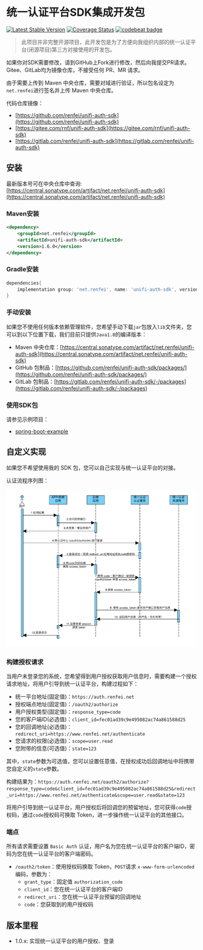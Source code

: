 # 统一认证平台SDK集成开发包

[![Latest Stable Version](https://img.shields.io/maven-central/v/net.renfei/unifi-auth-sdk.svg?label=Maven%20Central)](https://central.sonatype.com/artifact/net.renfei/unifi-auth-sdk)
[![Coverage Status](https://coveralls.io/repos/github/renfei/unifi-auth-sdk/badge.svg?branch=master)](https://coveralls.io/github/renfei/unifi-auth-sdk?branch=master)
[![codebeat badge](https://codebeat.co/badges/96f3b052-b686-4201-b36e-5931caa68462)](https://codebeat.co/projects/github-com-renfei-unifi-auth-sdk-master)

> 此项目并非完整开源项目，此开发包是为了方便向我组织内部的统一认证平台(闭源项目)第三方对接使用的开发包。

如果你对SDK需要修改，请到GitHub上Fork进行修改，然后向我提交PR请求。Gitee、GitLab均为镜像仓库，不接受任何 PR、MR 请求。

由于需要上传到 Maven 中央仓库，需要对域进行验证，所以包名设定为```net.renfei```进行签名并上传 Maven 中央仓库。

代码仓库镜像：

* [https://github.com/renfei/unifi-auth-sdk](https://github.com/renfei/unifi-auth-sdk)
* [https://gitee.com/rnf/unifi-auth-sdk](https://gitee.com/rnf/unifi-auth-sdk)
* [https://gitlab.com/renfei/unifi-auth-sdk](https://gitlab.com/renfei/unifi-auth-sdk)

## 安装

最新版本号可在中央仓库中查询: [https://central.sonatype.com/artifact/net.renfei/unifi-auth-sdk](https://central.sonatype.com/artifact/net.renfei/unifi-auth-sdk)

### Maven安装

```xml
<dependency>
    <groupId>net.renfei</groupId>
    <artifactId>unifi-auth-sdk</artifactId>
    <version>1.6.0</version>
</dependency>
```

### Gradle安装

```gradle
dependencies{
	implementation group: 'net.renfei', name: 'unifi-auth-sdk', version: '1.6.0'
}
```

### 手动安装

如果您不使用任何版本依赖管理软件，您希望手动下载```jar```包放入```lib```文件夹，您可以到以下位置下载，我们目前只提供```Java1.8```的编译版本：

* Maven 中央仓库：[https://central.sonatype.com/artifact/net.renfei/unifi-auth-sdk](https://central.sonatype.com/artifact/net.renfei/unifi-auth-sdk)
* GitHub 包制品：[https://github.com/renfei/unifi-auth-sdk/packages/](https://github.com/renfei/unifi-auth-sdk/packages/)
* GitLab 包制品：[https://gitlab.com/renfei/unifi-auth-sdk/-/packages](https://gitlab.com/renfei/unifi-auth-sdk/-/packages)


### 使用SDK包

请参见示例项目：

* [spring-boot-example](example/spring-boot-example)

## 自定义实现

如果您不希望使用我的 SDK 包，您可以自己实现与统一认证平台的对接。

认证流程序列图：

![认证流程序列图](lib/assets/certification-process-sequence-diagram.png)

### 构建授权请求

当用户未登录您的系统，您希望得到用户授权获取用户信息时，需要构建一个授权请求地址，将用户引导到统一认证平台，构建过程如下：

* 统一平台地址(固定值)：```https://auth.renfei.net```
* 授权端点地址(固定值)：```/oauth2/authorize```
* 用户授权类型(固定值)：```response_type=code```
* 您的客户端ID(必选值)：```client_id=fec01ad39c9e495082ac74a861588d25```
* 您的回调地址(必选值)：```redirect_uri=https://www.renfei.net/authenticate```
* 您请求的权限(必选值)：```scope=user.read```
* 您附带的信息(可选值)：```state=123```

其中，```state```参数为可选值，您可以设置任意值，在授权成功后回调地址中将携带您自定义的```state```参数。

构建结果为：```https://auth.renfei.net/oauth2/authorize?response_type=code&client_id=fec01ad39c9e495082ac74a861588d25&redirect_uri=https://www.renfei.net/authenticate&scope=user.read&state=123```

将用户引导到统一认证平台，用户授权后将回调您的预留地址，您可获得```code```授权码，通过```code```授权码可换取 Token，进一步操作统一认证平台的其他接口。

### 端点

所有请求需要设置 ```Basic Auth``` 认证，用户名为您在统一认证平台的客户端ID，密码为您在统一认证平台的客户端密码。

* ```/oauth2/token```：使用授权码换取 Token，```POST```请求 ```x-www-form-urlencoded``` 编码，参数为：
  * ```grant_type```：固定值 ```authorization_code```
  * ```client_id```：您在统一认证平台的客户端ID
  * ```redirect_uri```：您在统一认证平台预留的回调地址
  * ```code```：您获取到的用户授权码

## 版本里程

* 1.0.x: 实现统一认证平台的用户授权、登录
